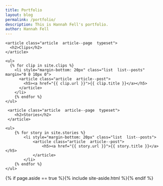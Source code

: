 ```yaml
---
title: Portfolio
layout: blog
permalink: /portfolio/
description: This is Hannah Fell's portfolio.
author: Hannah Fell
---
```


<main class="main  container">

  <div class="content">

    <article class="article  article--page  typeset">
      <h2>Clips</h2>
    </article>

    <ul>
      {% for clip in site.clips %}
        <li style="margin-bottom: 20px" class="list  list--posts" margin="0 0 10px 0">
          <article class="article  article--post">
            <h5><a href="{{ clip.url }}">{{ clip.title }}</a></h5>
          </article>
        </li>
        {% endfor %}
    </ul>

   	 <article class="article  article--page  typeset">
    	<h2>Stories</h2>
   	 </article>

    <ul>
    	{% for story in site.stories %}
    		<li style="margin-bottom: 20px" class="list  list--posts">
    			<article class="article  article--post">
    				<h5><a href="{{ story.url }}">{{ story.title }}</a></h5>
    			</article>
    		</li>
  	  	{% endfor %}
  	</ul>

  </div>

  {% if page.aside == true %}{% include site-aside.html %}{% endif %}

</main>
